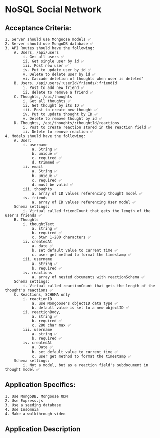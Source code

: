 # NoSQL Social Network

## Acceptance Criteria:

    1. Server should use Mongoose models ✅
    2. Server should use MongoDB database ✅
    3. API Routes should have the following:
        A. Users, /api/users
            i. Get all users ✅
            ii. Get single user by id ✅
            iii. Post new user ✅
            iv. Put to update user by id ✅
            v. Delete to delete user by id ✅
            vi. Cascade deletion of thoughts when user is deleted'
        B. Users, /api/users/:userId/friends/:friendId
            i. Post to add new friend ✅
            ii. delete to remove a friend ✅
        C. Thoughts, /api/thoughts
            i. Get all thoughts ✅
            ii. Get thought by its ID ✅
            iii. Post to create new thought ✅
            iv. Put to update thought by ID ✅
            v. Delete to remove thought by id ✅
        D. Thoughts, /api/thoughts/:thoughtId/reactions
            i. Post to create reaction stored in the reaction field ✅
            ii. Delete to remove reaction ✅
    4. Models should have the following:
        A. User:
            i. username
                a. String ✅
                b. unique ✅
                c. required ✅
                d. trimmed ✅
            ii. email
                a. String ✅
                b. unique ✅
                c. required ✅
                d. must be valid ✅
            iii. thoughts
                a. array of ID values referencing thought model ✅
            iv. friends
                a. array of ID values referencing User model ✅
        Schema settings:
            i. Virtual called friendCount that gets the length of the user's friends ✅
        B. Thoughts
            i. thoughtText
                a. string ✅
                b. required ✅
                c. btwn 1-280 characters ✅
            ii. createdAt
                a. date ✅
                b. set default value to current time ✅
                c. user get method to format the timestamp ✅
            iii. username
                a. string ✅
                b. required ✅
            iv. reactions
                a. array of nested documents with reactionSchema ✅
        Schema settings:
            i. Virtual called reactionCount that gets the length of the thought's reactions ✅
        C. Reactions, SCHEMA only
            i. reactionID
                a. use Mongoose's objectID data type ✅
                b. default value is set to a new objectID ✅
            ii. reactionBody,
                a. string ✅
                b. required ✅
                c. 280 char max ✅
            iii. username
                a. string ✅
                b. required ✅
            iv. createdAt
                a. Date ✅
                b. set default value to current time ✅
                c. user get method to format the timestamp ✅
        Schema settings:
            i. Not a model, but as a reaction field's subdocument in thought model ✅

## Application Specifics:

    1. Use MongoDB, Mongoose ODM
    2. Use Express.js
    3. Use a seeding database
    4. Use Insomnia
    4. Make a walkthrough video

## Application Description
